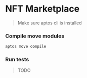 # NFT Marketplace

> Make sure aptos cli is installed

### Compile move modules

```bash
aptos move compile
```

### Run tests

> TODO

